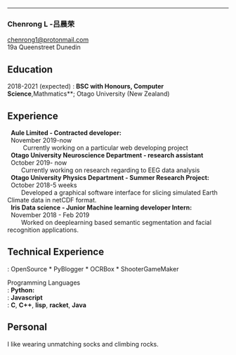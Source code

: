 -----------------------------------------------------
### Chenrong L -吕晨荣
chenrong1@protonmail.com<br/>
19a Queenstreet Dunedin<br/>

Education
---------

2018-2021 (expected)
:   **BSC with Honours, Computer Science**,Mathmatics**; Otago University (New Zealand)


Experience
----------
&nbsp;&nbsp;**Aule Limited - Contracted developer:**<br/>
&nbsp;&nbsp;November 2019-now<br/>
&nbsp;&nbsp;&nbsp;&nbsp;&nbsp;&nbsp;&nbsp;&nbsp;
Currently working on a particular web developing project<br/>
&nbsp;&nbsp;**Otago University Neuroscience Department - research assistant**<br/>
&nbsp;&nbsp;October 2019- now<br/>
&nbsp;&nbsp;&nbsp;&nbsp;&nbsp;&nbsp;&nbsp;&nbsp;Currently working on research regarding to EEG data analysis<br/>
&nbsp;&nbsp;**Otago University Physics Department - Summer Research Project:**<br/>
&nbsp;&nbsp;October 2018-5 weeks<br/>
&nbsp;&nbsp;&nbsp;&nbsp;&nbsp;&nbsp;&nbsp;&nbsp;Developed a graphical software interface for slicing simulated Earth Climate data in netCDF format.<br/>
&nbsp;&nbsp;**Iris Data science - Junior Machine learning developer Intern:**<br/>
&nbsp;&nbsp;November 2018 - Feb 2019 <br/>
&nbsp;&nbsp;&nbsp;&nbsp;&nbsp;&nbsp;&nbsp;&nbsp;Worked on deeplearning based semantic segmentation and facial recognition applications.

Technical Experience
--------------------
:   OpenSource
    * PyBlogger
    * OCRBox
    * ShooterGameMaker

Programming Languages<br/>
:   **Python:** <br/>
:   **Javascript** <br/>
:   **C**, **C++**, **lisp**, **racket**, **Java**


Personal
----------------------------------------
I like wearing unmatching socks and climbing rocks.


